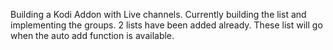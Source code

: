Building a Kodi Addon with Live channels.
Currently building the list and implementing the groups.
2 lists have been added already.
These list will go when the auto add function is available.
